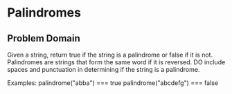 # Palindromes

## Problem Domain

Given a string, return true if the string is a palindrome or false if it is not. Palindromes are strings that form the same word if it is reversed. DO include spaces and punctuation in determining if the string is a palindrome.

Examples: 
palindrome("abba") === true
palindrome("abcdefg") === false